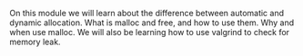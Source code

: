 On this module we will learn about the difference between automatic and dynamic allocation.
What is malloc and free, and how to use them. Why and when use malloc. We will also be
learning how to use valgrind to check for memory leak.
